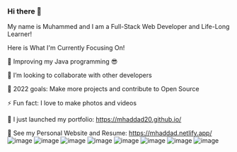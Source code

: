### Hi there 👋

My name is Muhammed and I am a Full-Stack Web Developer and Life-Long Learner!

Here is What I'm Currently Focusing On!

  🌱 Improving my Java programming 😎

  👯 I’m looking to collaborate with other developers

  🥅 2022 goals: Make more projects and contribute to Open Source

  ⚡ Fun fact: I love to make photos and videos

  🔭 I just launched my portfolio: https://mhaddad20.github.io/

  💼 See my Personal Website and Resume: https://mhaddad.netlify.app/
![image](https://user-images.githubusercontent.com/71699703/200382757-43e4820f-bf4c-4f7d-9d7c-6cf27c33bd5a.png)
![image](https://user-images.githubusercontent.com/71699703/200382781-458a0d1b-c920-4ea6-81e5-ea366fc5e14e.png)
![image](https://user-images.githubusercontent.com/71699703/200382795-d447c993-dfed-4bc3-8855-0f14751b8389.png)
![image](https://user-images.githubusercontent.com/71699703/200382807-966d0d9c-b8c1-48f4-a402-fde03e66ad9b.png)
![image](https://user-images.githubusercontent.com/71699703/200382821-92dc3021-a4d7-4336-b017-0feb4f44b26b.png)
![image](https://user-images.githubusercontent.com/71699703/200382834-0b4eab69-8e57-4379-940d-dd98e164d1c3.png)
![image](https://user-images.githubusercontent.com/71699703/200382847-cf9b9a4d-389b-4560-a1fb-1047eda20a15.png)
![image](https://user-images.githubusercontent.com/71699703/200382857-fc54c1e7-c784-4332-b534-b5820e756b96.png)

